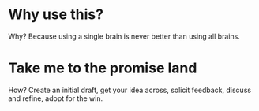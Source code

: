 <!-- TITLE: Why and how to use a RFC Library -->
<!-- SUBTITLE: Come one, come all (within TBWA) -->

# Why use this?
Why? 
Because using a single brain is never better than using all brains.

# Take me to the promise land
How? 
Create an initial draft, get your idea across, solicit feedback, discuss and refine, adopt for the win.